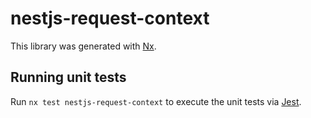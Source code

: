 # nestjs-request-context

This library was generated with [Nx](https://nx.dev).

## Running unit tests

Run `nx test nestjs-request-context` to execute the unit tests via [Jest](https://jestjs.io).
